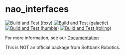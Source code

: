 # nao_interfaces

[![Build and Test (foxy)](https://github.com/ijnek/nao_interfaces/actions/workflows/build_and_test_foxy.yaml/badge.svg)](https://github.com/ijnek/nao_interfaces/actions/workflows/build_and_test_foxy.yaml)
[![Build and Test (galactic)](https://github.com/ijnek/nao_interfaces/actions/workflows/build_and_test_galactic.yaml/badge.svg)](https://github.com/ijnek/nao_interfaces/actions/workflows/build_and_test_galactic.yaml)
[![Build and Test (humble)](https://github.com/ijnek/nao_interfaces/actions/workflows/build_and_test_humble.yaml/badge.svg)](https://github.com/ijnek/nao_interfaces/actions/workflows/build_and_test_humble.yaml)
[![Build and Test (rolling)](https://github.com/ijnek/nao_interfaces/actions/workflows/build_and_test_rolling.yaml/badge.svg)](https://github.com/ijnek/nao_interfaces/actions/workflows/build_and_test_rolling.yaml)

For more information, see our [Documentation](https://nao-interfaces-docs.readthedocs.io/)

This is NOT an official package from Softbank Robotics.
